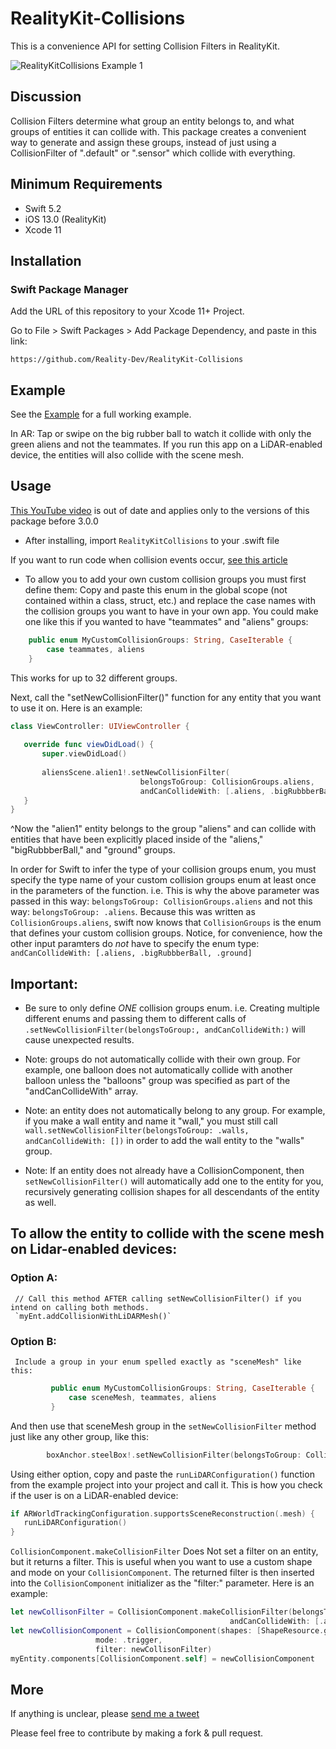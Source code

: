 #  RealityKit-Collisions

This is a convenience API for setting Collision Filters in RealityKit. 


![RealityKitCollisions Example 1](media/CollisionFilters.gif)

## Discussion

Collision Filters determine what group an entity belongs to, and what groups of entities it can collide with. 
This package creates a convenient way to generate and assign these groups, instead of just using a CollisionFilter of ".default" or ".sensor" which collide with everything.

## Minimum Requirements
  - Swift 5.2
  - iOS 13.0 (RealityKit)
  - Xcode 11
  
  ## Installation

  ### Swift Package Manager

  Add the URL of this repository to your Xcode 11+ Project.

  Go to File > Swift Packages > Add Package Dependency, and paste in this link:

`https://github.com/Reality-Dev/RealityKit-Collisions`


## Example
See the [Example](./RealityKit-Collisions-Example) for a full working example.

In AR: Tap or swipe on the big rubber ball to watch it collide with only the green aliens and not the teammates.
If you run this app on a LiDAR-enabled device, the entities will also collide with the scene mesh.




## Usage

[This YouTube video](https://youtu.be/Pit-Dn8WvN8) is out of date and applies only to the versions of this package before 3.0.0

- After installing, import `RealityKitCollisions` to your .swift file

If you want to run code when collision events occur, [see this article](https://realitydev.medium.com/realitykit-easier-collision-groups-818b07508c4c)


- To allow you to add your own custom collision groups you must first define them:
Copy and paste this enum in the global scope (not contained within a class, struct, etc.) and replace the case names with the collision groups you want to have in your own app. You could make one like this if you wanted to have "teammates" and "aliens" groups:
``` swift
    public enum MyCustomCollisionGroups: String, CaseIterable {
        case teammates, aliens
    }
```
This works for up to 32 different groups.

 Next, call the "setNewCollisionFilter()" function for any entity that you want to use it on.
 Here is an example:
 
 ``` swift
 class ViewController: UIViewController {
    
    override func viewDidLoad() {
        super.viewDidLoad()
        
        aliensScene.alien1!.setNewCollisionFilter(
                              belongsToGroup: CollisionGroups.aliens,
                              andCanCollideWith: [.aliens, .bigRubbberBall, .ground])
    }
}
```

^Now the "alien1" entity belongs to the group "aliens" and can collide with entities that have been explicitly placed inside of the "aliens," "bigRubbberBall," and "ground" groups.

In order for Swift to infer the type of your collision groups enum, you must specify the type name of your custom collision groups enum at least once in the parameters of the function.
i.e. This is why the above parameter was passed in this way:
        `belongsToGroup: CollisionGroups.aliens`
    and not this way:
        `belongsToGroup: .aliens`.
Because this was written as `CollisionGroups.aliens`, swift now knows that `CollisionGroups` is the enum that defines your custom collision groups.
Notice, for convenience, how the other input paramters do *not* have to specify the enum type:
     `andCanCollideWith: [.aliens, .bigRubbberBall, .ground]`
     
## Important:

- Be sure to only define *ONE* collision groups enum. i.e. Creating multiple different enums and passing them to different calls of `.setNewCollisionFilter(belongsToGroup:,
                              andCanCollideWith:)` will cause unexpected results.

- Note: groups do not automatically collide with their own group. For example, one balloon does not automatically collide with another balloon unless the "balloons" group was specified as part of the "andCanCollideWith" array.

- Note: an entity does not automatically belong to any group. For example, if you make a wall entity and name it "wall," you must still call  `wall.setNewCollisionFilter(belongsToGroup: .walls, andCanCollideWith: [])` in order to add the wall entity to the "walls" group.

- Note: If an entity does not already have a CollisionComponent, then `setNewCollisionFilter()` will automatically add one to the entity for you, recursively generating collision shapes for all descendants of the entity as well.


## To allow the entity to collide with the scene mesh on Lidar-enabled devices:
### Option A:
     // Call this method AFTER calling setNewCollisionFilter() if you intend on calling both methods.
     `myEnt.addCollisionWithLiDARMesh()`
 
 ### Option B:
     Include a group in your enum spelled exactly as "sceneMesh" like this:
``` swift
         public enum MyCustomCollisionGroups: String, CaseIterable {
             case sceneMesh, teammates, aliens
         }
```
And then use that sceneMesh group in the `setNewCollisionFilter` method just like any other group, like this:
``` swift
        boxAnchor.steelBox!.setNewCollisionFilter(belongsToGroup: CollisionGroups.teammates, andCanCollideWith: [.sceneMesh, .aliens])
```
Using either option, copy and paste the `runLiDARConfiguration()` function from the example project into your project and call it.
This is how you check if the user is on a LiDAR-enabled device:
``` swift
if ARWorldTrackingConfiguration.supportsSceneReconstruction(.mesh) {
   runLiDARConfiguration()
}
```



`CollisionComponent.makeCollisionFilter` Does Not set a filter on an entity, but it returns a filter. This is useful when you want to use a custom shape and mode on your `CollisionComponent`. The returned filter is then inserted into the `CollisionComponent` initializer as the "filter:" parameter.
Here is an example:
``` swift
let newCollisonFilter = CollisionComponent.makeCollisionFilter(belongsToGroup: CollisionGroups.teammates,
                                                 andCanCollideWith: [.aliens, .ground,.bigRubbberBall])
let newCollisionComponent = CollisionComponent(shapes: [ShapeResource.generateBox(size: .one)],
                   mode: .trigger,
                   filter: newCollisonFilter)
myEntity.components[CollisionComponent.self] = newCollisionComponent
```


## More

If anything is unclear, please [send me a tweet](https://twitter.com/gmj4k)

Please feel free to contribute by making a fork & pull request.
